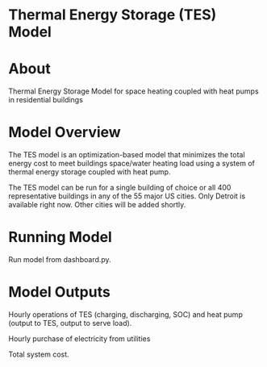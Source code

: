 # Thermal Energy Storage (TES) Model

# About
Thermal Energy Storage Model for space heating coupled with heat pumps in residential buildings

# Model Overview
The TES model is an optimization-based model that minimizes the total energy cost to meet buildings space/water heating load using a system of thermal energy storage coupled with heat pump.

The TES model can be run for a single building of choice or all 400 representative buildings in any of the 55 major US cities. Only Detroit is available right now. Other cities will be added shortly.

# Running Model
Run model from dashboard.py.

# Model Outputs
Hourly operations of TES (charging, discharging, SOC) and heat pump (output to TES, output to serve load).

Hourly purchase of electricity from utilities

Total system cost.

